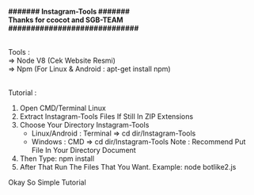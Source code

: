 <b>####### Instagram-Tools #######</b><br>
<b>Thanks for ccocot and SGB-TEAM</b><br>
<b>#############################</b><br><br>

Tools :<br>
=> Node V8 (Cek Website Resmi)<br>
=> Npm (For Linux & Android : apt-get install npm)<br><br>

Tutorial :
1) Open CMD/Terminal Linux
2) Extract Instagram-Tools Files If Still In ZIP Extensions
2) Choose Your Directory Instagram-Tools
   - Linux/Android : Terminal => cd dir/Instagram-Tools
   - Windows : CMD => cd dir/Instagram-Tools
   Note : Recommend Put File In Your Directory Document
4) Then Type: npm install
5) After That Run The Files That You Want.
   Example: node botlike2.js

Okay So Simple Tutorial
